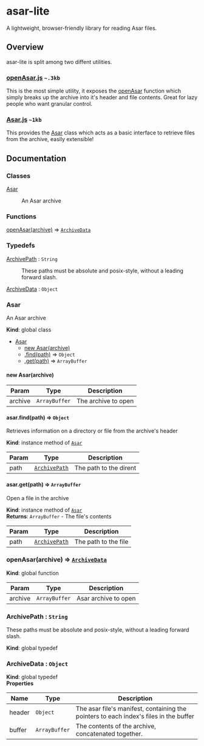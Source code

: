 # asar-lite
A lightweight, browser-friendly library for reading Asar files.

## Overview
asar-lite is split among two diffent utilities.
### [openAsar.js](dist/openAsar.js) `~.3kb`
This is the most simple utility, it exposes the [openAsar](#openAsar) function which simply breaks up the archive into it's header and file contents. Great for lazy people who want granular control.
### [Asar.js](dist/asar.js) `~1kb`
This provides the [Asar](#Asar) class which acts as a basic interface to retrieve files from the archive, easily extensible!

## Documentation
<!---jsdoc start-->
### Classes

<dl>
<dt><a href="#Asar">Asar</a></dt>
<dd><p>An Asar archive</p>
</dd>
</dl>

### Functions

<dl>
<dt><a href="#openAsar">openAsar(archive)</a> ⇒ <code><a href="#ArchiveData">ArchiveData</a></code></dt>
<dd></dd>
</dl>

### Typedefs

<dl>
<dt><a href="#ArchivePath">ArchivePath</a> : <code>String</code></dt>
<dd><p>These paths must be absolute and posix-style, without a leading forward slash.</p>
</dd>
<dt><a href="#ArchiveData">ArchiveData</a> : <code>Object</code></dt>
<dd></dd>
</dl>

<a name="Asar"></a>

### Asar
An Asar archive

**Kind**: global class  

* [Asar](#Asar)
    * [new Asar(archive)](#new_Asar_new)
    * [.find(path)](#Asar+find) ⇒ <code>Object</code>
    * [.get(path)](#Asar+get) ⇒ <code>ArrayBuffer</code>

<a name="new_Asar_new"></a>

#### new Asar(archive)

| Param | Type | Description |
| --- | --- | --- |
| archive | <code>ArrayBuffer</code> | The archive to open |

<a name="Asar+find"></a>

#### asar.find(path) ⇒ <code>Object</code>
Retrieves information on a directory or file from the archive's header

**Kind**: instance method of [<code>Asar</code>](#Asar)  

| Param | Type | Description |
| --- | --- | --- |
| path | [<code>ArchivePath</code>](#ArchivePath) | The path to the dirent |

<a name="Asar+get"></a>

#### asar.get(path) ⇒ <code>ArrayBuffer</code>
Open a file in the archive

**Kind**: instance method of [<code>Asar</code>](#Asar)  
**Returns**: <code>ArrayBuffer</code> - The file's contents  

| Param | Type | Description |
| --- | --- | --- |
| path | [<code>ArchivePath</code>](#ArchivePath) | The path to the file |

<a name="openAsar"></a>

### openAsar(archive) ⇒ [<code>ArchiveData</code>](#ArchiveData)
**Kind**: global function  

| Param | Type | Description |
| --- | --- | --- |
| archive | <code>ArrayBuffer</code> | Asar archive to open |

<a name="ArchivePath"></a>

### ArchivePath : <code>String</code>
These paths must be absolute and posix-style, without a leading forward slash.

**Kind**: global typedef  
<a name="ArchiveData"></a>

### ArchiveData : <code>Object</code>
**Kind**: global typedef  
**Properties**

| Name | Type | Description |
| --- | --- | --- |
| header | <code>Object</code> | The asar file's manifest, containing the pointers to each index's files in the buffer |
| buffer | <code>ArrayBuffer</code> | The contents of the archive, concatenated together. |

<!---jsdoc end-->